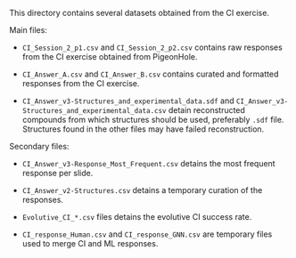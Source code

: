 This directory contains several datasets obtained from the CI exercise.

Main files:

* `CI_Session_2_p1.csv` and `CI_Session_2_p2.csv` contains raw responses from the CI exercise obtained from PigeonHole.

* `CI_Answer_A.csv` and `CI_Answer_B.csv` contains curated and formatted responses from the CI exercise.

* `CI_Answer_v3-Structures_and_experimental_data.sdf` and `CI_Answer_v3-Structures_and_experimental_data.csv` detain reconstructed compounds from which structures should be used, preferably `.sdf` file. Structures found in the other files may have failed reconstruction.

Secondary files:

* `CI_Answer_v3-Response_Most_Frequent.csv` detains the most frequent response per slide.

* `CI_Answer_v2-Structures.csv` detains a temporary curation of the responses.

* `Evolutive_CI_*.csv` files detains the evolutive CI success rate.

* `CI_response_Human.csv` and `CI_response_GNN.csv` are temporary files used to merge CI and ML responses.